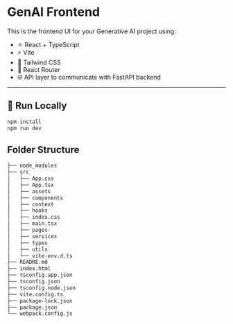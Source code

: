 # GenAI Frontend

This is the frontend UI for your Generative AI project using:

- ⚛️ React + TypeScript
- ⚡ Vite
- 🎨 Tailwind CSS
- 🧭 React Router
- 🌐 API layer to communicate with FastAPI backend

---

## 🚀 Run Locally

```bash
npm install
npm run dev
```

## Folder Structure
```markdown
├── node_modules
├── src
│   ├── App.css
│   ├── App.tsx
│   ├── assets
│   ├── components
│   ├── context
│   ├── hooks
│   ├── index.css
│   ├── main.tsx
│   ├── pages
│   ├── services
│   ├── types
│   ├── utils
│   └── vite-env.d.ts
├── README.md
├── index.html
├── tsconfig.app.json
├── tsconfig.json
├── tsconfig.node.json
├── vite.config.ts
├── package-lock.json
├── package.json
└── webpack.config.js
```